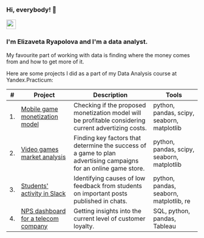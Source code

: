 ### Hi, everybody! 👋
<p> <a href="https://www.linkedin.com/in/lisaryap"><img src="https://img.shields.io/badge/linkedin-%230077B5.svg?&style=for-the-badge&logo=linkedin&logoColor=white" height=25></a></p>

### I'm Elizaveta Ryapolova and I'm a data analyst.

My favourite part of working with data is finding where the money comes from and how to get more of it.

Here are some projects I did as a part of my Data Analysis course at Yandex.Practicum:

| #    | Project                | Description                                                     | Tools                                                         |
| ---- | ------------------------------------------------------------ | ------------------------------------------------------------ | ------------------------------------------------------------ |
| 1.   | [Mobile game monetization model](https://github.com/lisaryap/Portfolio/tree/main/Game%20monetization) | Checking if the proposed monetization model will be profitable considering current advertizing costs. | python, pandas, scipy, seaborn, matplotlib       |
| 2.   | [Video games market analysis](https://github.com/lisaryap/Portfolio/tree/main/Game%20sales) | Finding key factors that determine the success of a game to plan advertising campaigns for an online game store.| python, pandas, scipy, seaborn, matplotlib |
| 3.   | [Students' activity in Slack](https://github.com/lisaryap/Portfolio/tree/main/Messages%20and%20reactions) | Identifying causes of low feedback from students on important posts published in chats.             | python, pandas, seaborn, matplotlib, re |
| 4.   | [NPS dashboard for a telecom company](https://github.com/lisaryap/Portfolio/tree/main/NPS%20telecom) | Getting insights into the current level of customer loyalty.             | SQL, python, pandas, Tableau |
